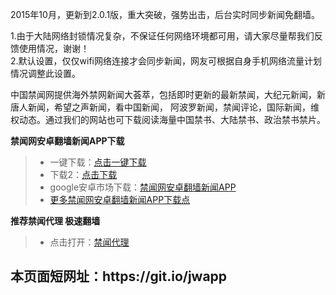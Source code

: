 2015年10月，更新到2.0.1版，重大突破，强势出击，后台实时同步新闻免翻墙。

1.由于大陆网络封锁情况复杂，不保证任何网络环境都可用，请大家尽量帮我们反馈使用情况，谢谢！<br>
2.默认设置，仅仅wifi网络连接才会同步新闻，网友可根据自身手机网络流量计划情况调整此设置。

中国禁闻网提供海外禁网新闻大荟萃，包括即时更新的最新禁闻，大纪元新闻，新唐人新闻，希望之声新闻，看中国新闻， 阿波罗新闻，禁闻评论，国际新闻，维权动态。通过我们的网站也可下载阅读海量中国禁书、大陆禁书、政治禁书禁片。

**禁闻网安卓翻墙新闻APP下载**
<blockquote>
<ul >
<li>一键下载：<a href="https://github.com/kgfw/fg/raw/master/apk/jinwen.apk" target="_blank">点击一键下载</a></li>
<li>下载2：<a href="https://storage.googleapis.com/jwnews/jinwen.apk" target="_blank">点击下载</a></li>
<li>google安卓市场下载：<a href="https://play.google.com/store/apps/details?id=org.bannedbook.app.news4dalu" target="_blank">禁闻网安卓翻墙新闻APP</a></li>
<li><a href="https://github.com/bannedbook/fanqiang/wiki#androidfq" target="_blank">更多禁闻网安卓翻墙新闻APP下载点</a></li>
</ul>
</blockquote>

**推荐禁闻代理 极速翻墙**
<blockquote>
<ul >
<li>点击打开：<a href="https://github.com/bannedbook/fanqiang/wiki" target="_blank">禁闻代理</a></li>

</ul>
</blockquote>
<h2>本页面短网址：https://git.io/jwapp </h2>
